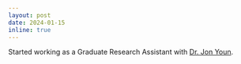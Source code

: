 ```yaml
---
layout: post
date: 2024-01-15
inline: true
---
```


Started working as a Graduate Research Assistant with [Dr. Jon Youn](https://www.unomaha.edu/college-of-information-science-and-technology/about/faculty-staff/jon-youn.php).